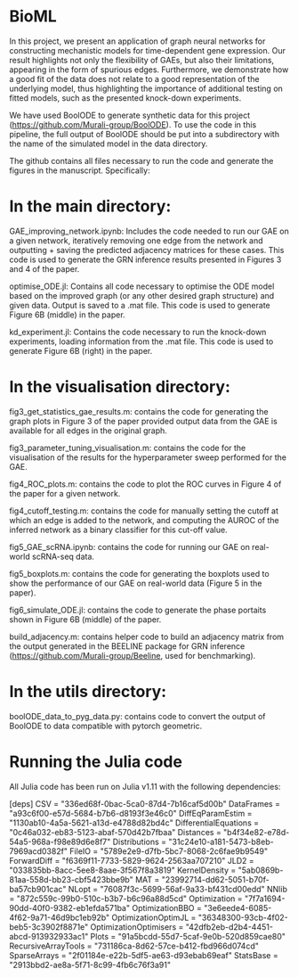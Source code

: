# BioML

In this project, we present an application of graph neural networks for constructing mechanistic models for time-dependent gene expression. Our result highlights not only the flexibility of GAEs, but also their limitations, appearing in the form of spurious edges. Furthermore, we demonstrate how a good fit of the data does not relate to a good representation of the underlying model, thus highlighting the importance of additional testing on fitted models, such as the presented knock-down experiments.

We have used BoolODE to generate synthetic data for this project (https://github.com/Murali-group/BoolODE). To use the code in this pipeline, the full output of BoolODE should be put into a subdirectory with the name of the simulated model in the data directory.

The github contains all files necessary to run the code and generate the figures in the manuscript. Specifically:

# In the main directory:

GAE_improving_network.ipynb: Includes the code needed to run our GAE on a given network, iteratively removing one edge from the network and outputting + saving the predicted adjacency matrices for these cases. This code is used to generate the GRN inference results presented in Figures 3 and 4 of the paper.

optimise_ODE.jl: Contains all code necessary to optimise the ODE model based on the improved graph (or any other desired graph structure) and given data. Output is saved to a .mat file. This code is used to generate Figure 6B (middle) in the paper.

kd_experiment.jl: Contains the code necessary to run the knock-down experiments, loading information from the .mat file. This code is used to generate Figure 6B (right) in the paper.

# In the visualisation directory:

fig3_get_statistics_gae_results.m: contains the code for generating the graph plots in Figure 3 of the paper provided output data from the GAE is available for all edges in the original graph.

fig3_parameter_tuning_visualisation.m: contains the code for the visualisation of the results for the hyperparameter sweep performed for the GAE.

fig4_ROC_plots.m: contains the code to plot the ROC curves in Figure 4 of the paper for a given network.

fig4_cutoff_testing.m: contains the code for manually setting the cutoff at which an edge is added to the network, and computing the AUROC of the inferred network as a binary classifier for this cut-off value.

fig5_GAE_scRNA.ipynb: contains the code for running our GAE on real-world scRNA-seq data.

fig5_boxplots.m: contains the code for generating the boxplots used to show the performance of our GAE on real-world data (Figure 5 in the paper).

fig6_simulate_ODE.jl: contains the code to generate the phase portaits shown in Figure 6B (middle) of the paper.

build_adjacency.m: contains helper code to build an adjacency matrix from the output generated in the BEELINE package for GRN inference (https://github.com/Murali-group/Beeline, used for benchmarking).

# In the utils directory:

boolODE_data_to_pyg_data.py: contains code to convert the output of BoolODE to data compatible with pytorch geometric.

# Running the Julia code

All Julia code has been run on Julia v1.11 with the following dependencies:

[deps]
CSV = "336ed68f-0bac-5ca0-87d4-7b16caf5d00b"
DataFrames = "a93c6f00-e57d-5684-b7b6-d8193f3e46c0"
DiffEqParamEstim = "1130ab10-4a5a-5621-a13d-e4788d82bd4c"
DifferentialEquations = "0c46a032-eb83-5123-abaf-570d42b7fbaa"
Distances = "b4f34e82-e78d-54a5-968a-f98e89d6e8f7"
Distributions = "31c24e10-a181-5473-b8eb-7969acd0382f"
FileIO = "5789e2e9-d7fb-5bc7-8068-2c6fae9b9549"
ForwardDiff = "f6369f11-7733-5829-9624-2563aa707210"
JLD2 = "033835bb-8acc-5ee8-8aae-3f567f8a3819"
KernelDensity = "5ab0869b-81aa-558d-bb23-cbf5423bbe9b"
MAT = "23992714-dd62-5051-b70f-ba57cb901cac"
NLopt = "76087f3c-5699-56af-9a33-bf431cd00edd"
NNlib = "872c559c-99b0-510c-b3b7-b6c96a88d5cd"
Optimization = "7f7a1694-90dd-40f0-9382-eb1efda571ba"
OptimizationBBO = "3e6eede4-6085-4f62-9a71-46d9bc1eb92b"
OptimizationOptimJL = "36348300-93cb-4f02-beb5-3c3902f8871e"
OptimizationOptimisers = "42dfb2eb-d2b4-4451-abcd-913932933ac1"
Plots = "91a5bcdd-55d7-5caf-9e0b-520d859cae80"
RecursiveArrayTools = "731186ca-8d62-57ce-b412-fbd966d074cd"
SparseArrays = "2f01184e-e22b-5df5-ae63-d93ebab69eaf"
StatsBase = "2913bbd2-ae8a-5f71-8c99-4fb6c76f3a91"
